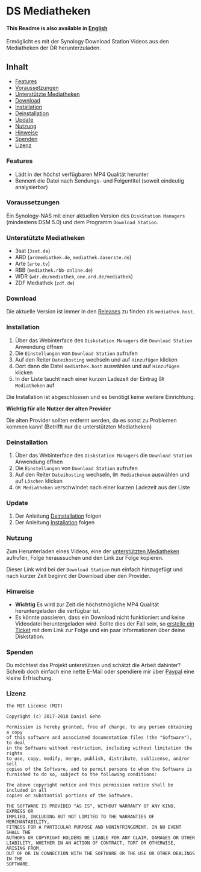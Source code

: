 # DS Mediatheken

#### This Readme is also available in [English](README_EN.md)

Ermöglicht es mit der Synology Download Station Videos aus den Mediatheken der ÖR herunterzuladen.

## Inhalt

- [Features](#features)
- [Voraussetzungen](#voraussetzungen)
- [Unterstützte Mediatheken](#unterstützte-mediatheken)
- [Download](#download)
- [Installation](#installation)
- [Deinstallation](#deinstallation)
- [Update](#update)
- [Nutzung](#nutzung)
- [Hinweise](#hinweise)
- [Spenden](#spenden)
- [Lizenz](#lizenz)

### Features

- Lädt in der höchst verfügbaren MP4 Qualität herunter
- Bennent die Datei nach Sendungs- und Folgentitel (soweit eindeutig analysierbar)

### Voraussetzungen

Ein Synology-NAS mit einer aktuellen Version des `DiskStation Managers` (mindestens DSM 5.0) und dem Programm `Download Station`.

### Unterstützte Mediatheken

- 3sat (`3sat.de`)
- ARD (`ardmediathek.de`, `mediathek.daserste.de`)
- Arte (`arte.tv`)
- RBB (`mediathek.rbb-online.de`)
- WDR (`wdr.de/mediathek`, `one.ard.de/mediathek`)
- ZDF Mediathek (`zdf.de`)

### Download

Die aktuelle Version ist immer in den [Releases](https://github.com/iNaD/ds-mediatheken/releases/latest) zu finden als `mediathek.host`.

### Installation

1. Über das Webinterface des `Diskstation Managers` die `Download Station` Anwendung öffnen
2. Die `Einstellungen` von `Download Station` aufrufen
3. Auf den Reiter `Dateihosting` wechseln und auf `Hinzufügen` klicken
4. Dort dann die Datei `mediathek.host` auswählen und auf `Hinzufügen` klicken
5. In der Liste taucht nach einer kurzen Ladezeit der Eintrag `ÖR Mediatheken` auf

Die Installation ist abgeschlossen und es benötigt keine weitere Einrichtung.

**Wichtig für alle Nutzer der alten Provider**

Die alten Provider sollten entfernt werden, da es sonst zu Problemen kommen kann! (Betrifft nur die unterstützten Mediatheken)

### Deinstallation

1. Über das Webinterface des `Diskstation Managers` die `Download Station` Anwendung öffnen
2. Die `Einstellungen` von `Download Station` aufrufen
3. Auf den Reiter `Dateihosting` wechseln, `ÖR Mediatheken` auswählen und auf `Löschen` klicken
4. `ÖR Mediatheken` verschwindet nach einer kurzen Ladezeit aus der Liste

### Update

1. Der Anleitung [Deinstallation](#deinstallation) folgen
2. Der Anleitung [Installation](#installation) folgen

### Nutzung

Zum Herunterladen eines Videos, eine der [unterstützten Mediatheken](#unterstützte-mediatheken) aufrufen, Folge heraussuchen und den Link zur Folge kopieren.

Dieser Link wird bei der `Download Station` nun einfach hinzugefügt und nach kurzer Zeit beginnt der Download über den Provider.

### Hinweise


- **Wichtig** Es wird zur Zeit die höchstmögliche MP4 Qualität heruntergeladen die verfügbar ist.
- Es könnte passieren, dass ein Download nicht funktioniert und keine Videodatei heruntergeladen wird. Sollte dies der Fall sein, so [erstelle ein Ticket](https://github.com/iNaD/ds-mediatheken/issues/new) mit dem Link zur Folge und ein paar Informationen über deine Diskstation.

### Spenden

Du möchtest das Projekt unterstützen und schätzt die Arbeit dahinter? Schreib doch einfach eine nette E-Mail oder spendiere mir über [Paypal](https://paypal.me/theiNaD) eine kleine Erfrischung.

### Lizenz

```
The MIT License (MIT)

Copyright (c) 2017-2018 Daniel Gehn

Permission is hereby granted, free of charge, to any person obtaining a copy
of this software and associated documentation files (the "Software"), to deal
in the Software without restriction, including without limitation the rights
to use, copy, modify, merge, publish, distribute, sublicense, and/or sell
copies of the Software, and to permit persons to whom the Software is
furnished to do so, subject to the following conditions:

The above copyright notice and this permission notice shall be included in all
copies or substantial portions of the Software.

THE SOFTWARE IS PROVIDED "AS IS", WITHOUT WARRANTY OF ANY KIND, EXPRESS OR
IMPLIED, INCLUDING BUT NOT LIMITED TO THE WARRANTIES OF MERCHANTABILITY,
FITNESS FOR A PARTICULAR PURPOSE AND NONINFRINGEMENT. IN NO EVENT SHALL THE
AUTHORS OR COPYRIGHT HOLDERS BE LIABLE FOR ANY CLAIM, DAMAGES OR OTHER
LIABILITY, WHETHER IN AN ACTION OF CONTRACT, TORT OR OTHERWISE, ARISING FROM,
OUT OF OR IN CONNECTION WITH THE SOFTWARE OR THE USE OR OTHER DEALINGS IN THE
SOFTWARE.
```
